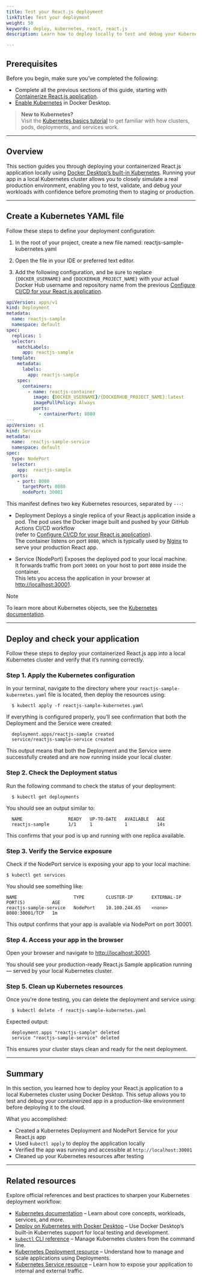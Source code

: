 ```yaml
---
title: Test your React.js deployment
linkTitle: Test your deployment
weight: 50
keywords: deploy, kubernetes, react, react.js
description: Learn how to deploy locally to test and debug your Kubernetes deployment

---
```


## Prerequisites

Before you begin, make sure you’ve completed the following:
- Complete all the previous sections of this guide, starting with [Containerize React.js application](containerize.md).
- [Enable Kubernetes](/manuals/desktop/features/kubernetes.md#install-and-turn-on-kubernetes) in Docker Desktop.

> **New to Kubernetes?**  
> Visit the [Kubernetes basics tutorial](https://kubernetes.io/docs/tutorials/kubernetes-basics/) to get familiar with how clusters, pods, deployments, and services work.

---

## Overview

This section guides you through deploying your containerized React.js application locally using [Docker Desktop’s built-in Kubernetes](/desktop/kubernetes/). Running your app in a local Kubernetes cluster allows you to closely simulate a real production environment, enabling you to test, validate, and debug your workloads with confidence before promoting them to staging or production.

---

## Create a Kubernetes YAML file

Follow these steps to define your deployment configuration:

1. In the root of your project, create a new file named: reactjs-sample-kubernetes.yaml

2. Open the file in your IDE or preferred text editor.

3. Add the following configuration, and be sure to replace `{DOCKER_USERNAME}` and `{DOCKERHUB_PROJECT_NAME}` with your actual Docker Hub username and repository name from the previous [Configure CI/CD for your React.js application](configure-ci-cd.md).


```yaml
apiVersion: apps/v1
kind: Deployment
metadata:
  name: reactjs-sample
  namespace: default
spec:
  replicas: 1
  selector:
    matchLabels:
      app: reactjs-sample
  template:
    metadata:
      labels:
        app: reactjs-sample
    spec:
      containers:
        - name: reactjs-container
          image: {DOCKER_USERNAME}/{DOCKERHUB_PROJECT_NAME}:latest
          imagePullPolicy: Always
          ports:
            - containerPort: 8080
---
apiVersion: v1
kind: Service
metadata:
  name:  reactjs-sample-service
  namespace: default
spec:
  type: NodePort
  selector:
    app:  reactjs-sample
  ports:
    - port: 8080
      targetPort: 8080
      nodePort: 30001
```

This manifest defines two key Kubernetes resources, separated by `---`:

- Deployment
  Deploys a single replica of your React.js application inside a pod. The pod uses the Docker image built and pushed by your GitHub Actions CI/CD workflow  
  (refer to [Configure CI/CD for your React.js application](configure-ci-cd.md)).  
  The container listens on port `8080`, which is typically used by [Nginx](https://nginx.org/en/docs/) to serve your production React app.

- Service (NodePort) 
  Exposes the deployed pod to your local machine.  
  It forwards traffic from port `30001` on your host to port `8080` inside the container.  
  This lets you access the application in your browser at [http://localhost:30001](http://localhost:30001).

> [!NOTE]
> To learn more about Kubernetes objects, see the [Kubernetes documentation](https://kubernetes.io/docs/home/).

---

## Deploy and check your application

Follow these steps to deploy your containerized React.js app into a local Kubernetes cluster and verify that it’s running correctly.

### Step 1. Apply the Kubernetes configuration

In your terminal, navigate to the directory where your `reactjs-sample-kubernetes.yaml` file is located, then deploy the resources using:

```console
  $ kubectl apply -f reactjs-sample-kubernetes.yaml
```

If everything is configured properly, you’ll see confirmation that both the Deployment and the Service were created:

```shell
  deployment.apps/reactjs-sample created
  service/reactjs-sample-service created
```
   
This output means that both the Deployment and the Service were successfully created and are now running inside your local cluster.

### Step 2. Check the Deployment status

Run the following command to check the status of your deployment:
   
```console
  $ kubectl get deployments
```

You should see an output similar to:

```shell
  NAME                 READY   UP-TO-DATE   AVAILABLE   AGE
  reactjs-sample       1/1     1            1           14s
```

This confirms that your pod is up and running with one replica available.

### Step 3. Verify the Service exposure

Check if the NodePort service is exposing your app to your local machine:

```console
$ kubectl get services
```

You should see something like:

```shell
NAME                     TYPE        CLUSTER-IP       EXTERNAL-IP   PORT(S)          AGE
reactjs-sample-service   NodePort    10.100.244.65    <none>        8080:30001/TCP   1m
```

This output confirms that your app is available via NodePort on port 30001.

### Step 4. Access your app in the browser

Open your browser and navigate to [http://localhost:30001](http://localhost:30001).

You should see your production-ready React.js Sample application running — served by your local Kubernetes cluster.

### Step 5. Clean up Kubernetes resources

Once you're done testing, you can delete the deployment and service using:

```console
  $ kubectl delete -f reactjs-sample-kubernetes.yaml
```

Expected output:

```shell
  deployment.apps "reactjs-sample" deleted
  service "reactjs-sample-service" deleted
```

This ensures your cluster stays clean and ready for the next deployment.
   
---

## Summary

In this section, you learned how to deploy your React.js application to a local Kubernetes cluster using Docker Desktop. This setup allows you to test and debug your containerized app in a production-like environment before deploying it to the cloud.

What you accomplished:

- Created a Kubernetes Deployment and NodePort Service for your React.js app  
- Used `kubectl apply` to deploy the application locally  
- Verified the app was running and accessible at `http://localhost:30001`  
- Cleaned up your Kubernetes resources after testing

---

## Related resources

Explore official references and best practices to sharpen your Kubernetes deployment workflow:

- [Kubernetes documentation](https://kubernetes.io/docs/home/) – Learn about core concepts, workloads, services, and more.  
- [Deploy on Kubernetes with Docker Desktop](/manuals/desktop/features/kubernetes.md) – Use Docker Desktop’s built-in Kubernetes support for local testing and development.
- [`kubectl` CLI reference](https://kubernetes.io/docs/reference/kubectl/) – Manage Kubernetes clusters from the command line.  
- [Kubernetes Deployment resource](https://kubernetes.io/docs/concepts/workloads/controllers/deployment/) – Understand how to manage and scale applications using Deployments.  
- [Kubernetes Service resource](https://kubernetes.io/docs/concepts/services-networking/service/) – Learn how to expose your application to internal and external traffic.